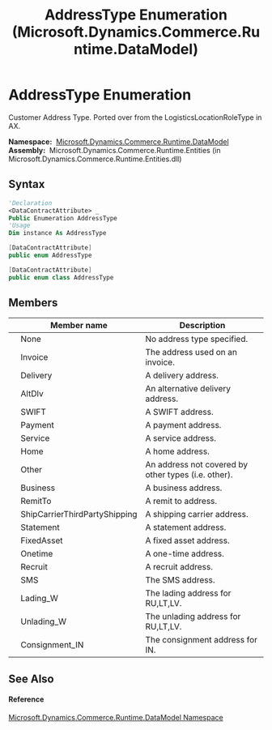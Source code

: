 ﻿---
title: AddressType Enumeration (Microsoft.Dynamics.Commerce.Runtime.DataModel)
TOCTitle: AddressType Enumeration
ms:assetid: T:Microsoft.Dynamics.Commerce.Runtime.DataModel.AddressType
ms:mtpsurl: https://technet.microsoft.com/en-us/library/microsoft.dynamics.commerce.runtime.datamodel.addresstype(v=AX.60)
ms:contentKeyID: 49849793
ms.date: 05/18/2015
mtps_version: v=AX.60
f1_keywords:
- Microsoft.Dynamics.Commerce.Runtime.DataModel.AddressType
- Microsoft.Dynamics.Commerce.Runtime.DataModel.AddressType.AltDlv
- Microsoft.Dynamics.Commerce.Runtime.DataModel.AddressType.Business
- Microsoft.Dynamics.Commerce.Runtime.DataModel.AddressType.Delivery
- Microsoft.Dynamics.Commerce.Runtime.DataModel.AddressType.FixedAsset
- Microsoft.Dynamics.Commerce.Runtime.DataModel.AddressType.Home
- Microsoft.Dynamics.Commerce.Runtime.DataModel.AddressType.Invoice
- Microsoft.Dynamics.Commerce.Runtime.DataModel.AddressType.SWIFT
- Microsoft.Dynamics.Commerce.Runtime.DataModel.AddressType.RemitTo
- Microsoft.Dynamics.Commerce.Runtime.DataModel.AddressType.Other
- Microsoft.Dynamics.Commerce.Runtime.DataModel.AddressType.Recruit
- Microsoft.Dynamics.Commerce.Runtime.DataModel.AddressType.Onetime
- Microsoft.Dynamics.Commerce.Runtime.DataModel.AddressType.ShipCarrierThirdPartyShipping
- Microsoft.Dynamics.Commerce.Runtime.DataModel.AddressType.None
- Microsoft.Dynamics.Commerce.Runtime.DataModel.AddressType.Payment
- Microsoft.Dynamics.Commerce.Runtime.DataModel.AddressType.Statement
- Microsoft.Dynamics.Commerce.Runtime.DataModel.AddressType.Service
- Microsoft.Dynamics.Commerce.Runtime.DataModel.AddressType.Consignment_IN
- Microsoft.Dynamics.Commerce.Runtime.DataModel.AddressType.Lading_W
- Microsoft.Dynamics.Commerce.Runtime.DataModel.AddressType.SMS
- Microsoft.Dynamics.Commerce.Runtime.DataModel.AddressType.Unlading_W
dev_langs:
- CSharp
- C++
- VB
---

# AddressType Enumeration

Customer Address Type. Ported over from the LogisticsLocationRoleType in AX.

**Namespace:**  [Microsoft.Dynamics.Commerce.Runtime.DataModel](microsoft-dynamics-commerce-runtime-datamodel-namespace.md)  
**Assembly:**  Microsoft.Dynamics.Commerce.Runtime.Entities (in Microsoft.Dynamics.Commerce.Runtime.Entities.dll)

## Syntax

``` vb
'Declaration
<DataContractAttribute> _
Public Enumeration AddressType
'Usage
Dim instance As AddressType
```

``` csharp
[DataContractAttribute]
public enum AddressType
```

``` c++
[DataContractAttribute]
public enum class AddressType
```

## Members

<table>
<thead>
<tr class="header">
<th></th>
<th>Member name</th>
<th>Description</th>
</tr>
</thead>
<tbody>
<tr class="odd">
<td></td>
<td>None</td>
<td>No address type specified.</td>
</tr>
<tr class="even">
<td></td>
<td>Invoice</td>
<td>The address used on an invoice.</td>
</tr>
<tr class="odd">
<td></td>
<td>Delivery</td>
<td>A delivery address.</td>
</tr>
<tr class="even">
<td></td>
<td>AltDlv</td>
<td>An alternative delivery address.</td>
</tr>
<tr class="odd">
<td></td>
<td>SWIFT</td>
<td>A SWIFT address.</td>
</tr>
<tr class="even">
<td></td>
<td>Payment</td>
<td>A payment address.</td>
</tr>
<tr class="odd">
<td></td>
<td>Service</td>
<td>A service address.</td>
</tr>
<tr class="even">
<td></td>
<td>Home</td>
<td>A home address.</td>
</tr>
<tr class="odd">
<td></td>
<td>Other</td>
<td>An address not covered by other types (i.e. other).</td>
</tr>
<tr class="even">
<td></td>
<td>Business</td>
<td>A business address.</td>
</tr>
<tr class="odd">
<td></td>
<td>RemitTo</td>
<td>A remit to address.</td>
</tr>
<tr class="even">
<td></td>
<td>ShipCarrierThirdPartyShipping</td>
<td>A shipping carrier address.</td>
</tr>
<tr class="odd">
<td></td>
<td>Statement</td>
<td>A statement address.</td>
</tr>
<tr class="even">
<td></td>
<td>FixedAsset</td>
<td>A fixed asset address.</td>
</tr>
<tr class="odd">
<td></td>
<td>Onetime</td>
<td>A one-time address.</td>
</tr>
<tr class="even">
<td></td>
<td>Recruit</td>
<td>A recruit address.</td>
</tr>
<tr class="odd">
<td></td>
<td>SMS</td>
<td>The SMS address.</td>
</tr>
<tr class="even">
<td></td>
<td>Lading_W</td>
<td>The lading address for RU,LT,LV.</td>
</tr>
<tr class="odd">
<td></td>
<td>Unlading_W</td>
<td>The unlading address for RU,LT,LV.</td>
</tr>
<tr class="even">
<td></td>
<td>Consignment_IN</td>
<td>The consignment address for IN.</td>
</tr>
</tbody>
</table>


## See Also

#### Reference

[Microsoft.Dynamics.Commerce.Runtime.DataModel Namespace](microsoft-dynamics-commerce-runtime-datamodel-namespace.md)

